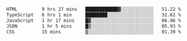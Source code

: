 <!--START_SECTION:waka-->

```txt
HTML         9 hrs 27 mins   ████████████▓░░░░░░░░░░░░   51.22 %
TypeScript   6 hrs 1 min     ████████░░░░░░░░░░░░░░░░░   32.62 %
JavaScript   1 hr 17 mins    █▓░░░░░░░░░░░░░░░░░░░░░░░   06.96 %
JSON         1 hr 5 mins     █▒░░░░░░░░░░░░░░░░░░░░░░░   05.93 %
CSS          15 mins         ▒░░░░░░░░░░░░░░░░░░░░░░░░   01.39 %
```

<!--END_SECTION:waka-->

